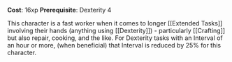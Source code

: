 **Cost**: 16xp
**Prerequisite**: Dexterity 4

This character is a fast worker when it comes to longer [[Extended Tasks]] involving their hands (anything using [[Dexterity]]) - particularly [[Crafting]] but also repair, cooking, and the like. For Dexterity tasks with an Interval of an hour or more, (when beneficial) that Interval is reduced by 25% for this character.